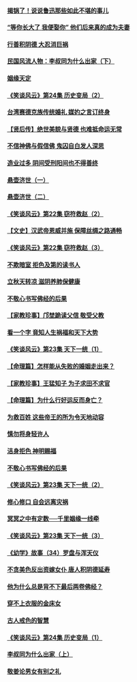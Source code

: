 #### [揭锅了！说说鲁迅那些如此不堪的事儿](../pages/prog647/a102647672.md)
#### [“等你长大了 我便娶你” 他们后来真的成为夫妻](../pages/prog647/a102647657.md)
#### [行善积阴德 大忍消巨祸](../pages/prog647/a102647644.md)
#### [民国风流人物：李叔同为什么出家（下）](../pages/prog647/a102647636.md)
#### [姻缘天定](../pages/prog647/a102646895.md)
#### [《笑谈风云》第24集 历史变局（2）](../pages/prog647/a102646879.md)
#### [台湾赛德克族传统婚礼 媒妁之言订终身](../pages/prog647/a102646649.md)
#### [【贤后传】绝世美貌与贤德 也难抵命运无常](../pages/prog647/a102646047.md)
#### [不信神佛与假信佛 鬼囚自白发人深思](../pages/prog647/a102646033.md)
#### [造业过多 阴间受刑阳间也不得善终](../pages/prog647/a102646010.md)
#### [悬壶济世（一）](../pages/prog647/a102637864.md)
#### [悬壶济世（二）](../pages/prog647/a102637876.md)
#### [《笑谈风云》第22集 窃符救赵（2）](../pages/prog647/a102638635.md)
#### [【文史】汉武帝恩威并施 保障丝绸之路通畅](../pages/prog647/a102638665.md)
#### [《笑谈风云》第22集 窃符救赵（3）](../pages/prog647/a102639213.md)
#### [不欺暗室 拒色及第的读书人](../pages/prog647/a102639223.md)
#### [立秋天转凉 滋阴养肺保健康](../pages/prog647/a102639236.md)
#### [不敬心书写佛经的后果](../pages/prog647/a102639970.md)
#### [【家教珍事】邝埜跪读父信 敬受父教](../pages/prog647/a102640131.md)
#### [看一个字 竟知人生祸福和天下大势](../pages/prog647/a102640137.md)
#### [《笑谈风云》第23集 天下一统（1）](../pages/prog647/a102640791.md)
#### [【命理篇】怎样能从失败的婚姻走出来？](../pages/prog647/a102640802.md)
#### [【家教珍事】王猛知子 为子求田不求官](../pages/prog647/a102641580.md)
#### [【命理篇】为什么行好运反而身亡？](../pages/prog647/a102641592.md)
#### [为救百姓 这些帝王的所为令天地动容](../pages/prog647/a102642052.md)
#### [慎勿将身轻许人](../pages/prog647/a102642222.md)
#### [洁身拒色 神明赐福](../pages/prog647/a102642363.md)
#### [不敬心书写佛经的后果](../pages/prog647/a102642368.md)
#### [《笑谈风云》第23集 天下一统（2）](../pages/prog647/a102643014.md)
#### [修心修口 自会远离灾祸](../pages/prog647/a102643036.md)
#### [冥冥之中有定数──千里姻缘一线牵](../pages/prog647/a102643074.md)
#### [《笑谈风云》第23集 天下一统（3）](../pages/prog647/a102643937.md)
#### [《幼学》故事（34）罗盘与浑天仪](../pages/prog647/a102643951.md)
#### [不贪美色反出资嫁女仆 唐人积阴德延寿](../pages/prog647/a102643957.md)
#### [他为什么总是背不下最后两卷佛经？](../pages/prog647/a102644587.md)
#### [穿不上衣服的金床女](../pages/prog647/a102644620.md)
#### [古人戒色的智慧](../pages/prog647/a102644639.md)
#### [《笑谈风云》第24集 历史变局（1）](../pages/prog647/a102645211.md)
#### [李叔同为什么出家（上）](../pages/prog647/a102645242.md)
#### [敬姜论男女有别之礼](../pages/prog647/a102645258.md)
